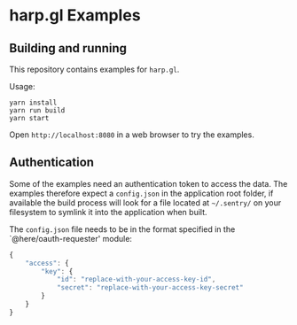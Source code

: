 # harp.gl Examples

## Building and running

This repository contains examples for `harp.gl`.

Usage:

```shell
yarn install
yarn run build
yarn start
```

Open `http://localhost:8080` in a web browser to try the examples.

## Authentication

Some of the examples need an authentication token to access the data.
The examples therefore expect a `config.json` in the application root folder, if available the build process will look for a file located at `~/.sentry/` on your filesystem to symlink it into the application when built.

The `config.json` file needs to be in the format specified in the `@here/oauth-requester' module:

```js
{
    "access": {
        "key": {
            "id": "replace-with-your-access-key-id",
            "secret": "replace-with-your-access-key-secret"
        }
    }
}
```
